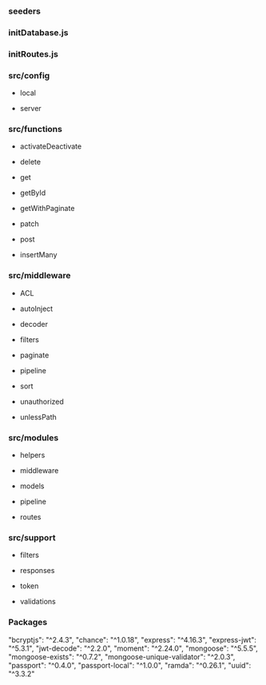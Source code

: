 ### seeders

### initDatabase.js

### initRoutes.js

### src/config

- local

- server

### src/functions

- activateDeactivate

- delete

- get

- getById

- getWithPaginate

- patch

- post

- insertMany

### src/middleware

- ACL

- autoInject

- decoder

- filters

- paginate

- pipeline

- sort

- unauthorized

- unlessPath

### src/modules

- helpers

- middleware

- models

- pipeline

- routes

### src/support

- filters

- responses

- token

- validations

### Packages

"bcryptjs": "^2.4.3",
"chance": "^1.0.18",
"express": "^4.16.3",
"express-jwt": "^5.3.1",
"jwt-decode": "^2.2.0",
"moment": "^2.24.0",
"mongoose": "^5.5.5",
"mongoose-exists": "^0.7.2",
"mongoose-unique-validator": "^2.0.3",
"passport": "^0.4.0",
"passport-local": "^1.0.0",
"ramda": "^0.26.1",
"uuid": "^3.3.2"